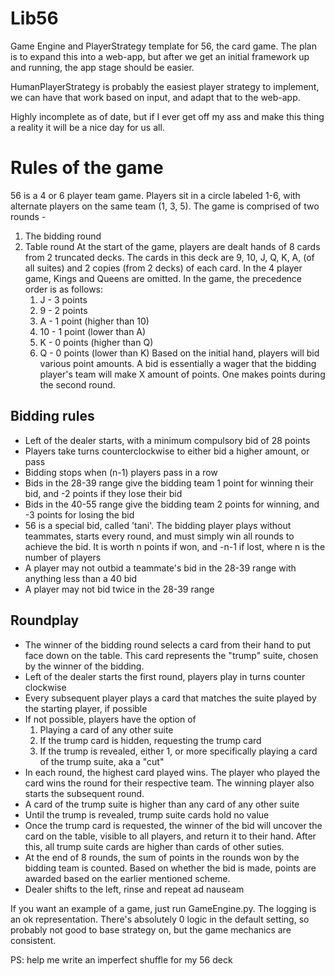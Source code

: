 # Lib56
Game Engine and PlayerStrategy template for 56, the card game. The plan is to expand this into a web-app, but after we get an initial framework up and running, the app stage should be easier.

HumanPlayerStrategy is probably the easiest player strategy to implement, we can have that work based on input, and adapt that to the web-app.

Highly incomplete as of date, but if I ever get off my ass and make this thing a reality it will be a nice day for us all.

# Rules of the game
56 is a 4 or 6 player team game. Players sit in a circle labeled 1-6, with alternate players on the same team (1, 3, 5). The game is comprised of two rounds -
1. The bidding round
2. Table round
At the start of the game, players are dealt hands of 8 cards from 2 truncated decks.
The cards in this deck are 9, 10, J, Q, K, A, (of all suites) and 2 copies (from 2 decks) of each card. In the 4 player game, Kings and Queens are omitted. In the game, the precedence order is as follows:
	1. J - 3 points
	2. 9 - 2 points
	3. A - 1 point (higher than 10)
	4. 10 - 1 point (lower  than A)
	5. K - 0 points (higher than Q)
	6. Q - 0 points (lower than K)
	Based on the initial hand, players will bid various point amounts. A bid is essentially a wager that the bidding player's team will make X amount of points. One makes points during the second round.
## Bidding rules
- Left of the dealer starts, with a minimum compulsory bid of 28 points
- Players take turns counterclockwise to either bid a higher amount, or pass
- Bidding stops when (n-1) players pass in a row
- Bids in the 28-39 range give the bidding team 1 point for winning their bid, and -2 points if they lose their bid
- Bids in the 40-55 range give the bidding team 2 points for winning, and -3 points for losing the bid
- 56 is a special bid, called 'tani'. The bidding player plays without teammates, starts every round, and must simply win all rounds to achieve the bid. It is worth n points if won, and -n-1 if lost, where n is the number of players
- A player may not outbid a teammate's bid in the 28-39 range with anything less than a 40 bid
- A player may not bid twice in the 28-39 range

## Roundplay
- The winner of the bidding round selects a card from their hand to put face down on the table. This card represents the "trump" suite, chosen by the winner of the bidding.
- Left of the dealer starts the first round, players play in turns counter clockwise
- Every subsequent player plays a card that matches the suite played by the starting player, if possible
- If not possible, players have the option of
	1. Playing a card of any other suite
	2. If the trump card is hidden, requesting the trump card
	3. If the trump is revealed, either 1, or more specifically playing a card of the trump suite, aka a "cut"
- In each round, the highest card played wins. The player who played the card wins the round for their respective team. The winning player also starts the subsequent round.
- A card of the trump suite is higher than any card of any other suite
- Until the trump is revealed, trump suite cards hold no value
- Once the trump card is requested, the winner of the bid will uncover the card on the table, visible to all players, and return it to their hand. After this, all trump suite cards are higher than cards of other suties.
- At the end of 8 rounds, the sum of points in the rounds won by the bidding team is counted. Based on whether the bid is made, points are awarded based on the earlier mentioned scheme.
- Dealer shifts to the left, rinse and repeat ad nauseam

If you want an example of a game, just run GameEngine.py. The logging is an ok representation. There's absolutely 0 logic in the default setting, so probably not good to base strategy on, but the game mechanics are consistent.

PS: help me write an imperfect shuffle for my 56 deck

